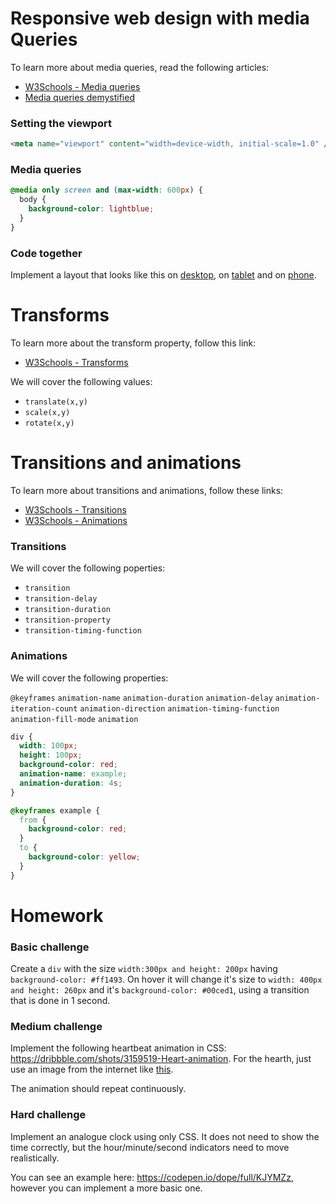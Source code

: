 # Responsive web design with media Queries

To learn more about media queries, read the following articles:

- [W3Schools - Media queries](https://www.w3schools.com/css/css3_mediaqueries_ex.asp)
- [Media queries demystified](https://www.emailonacid.com/blog/article/email-development/emailology_media_queries_demystified_min-width_and_max-width/)

### Setting the viewport

```html
<meta name="viewport" content="width=device-width, initial-scale=1.0" />
```

### Media queries

```css
@media only screen and (max-width: 600px) {
  body {
    background-color: lightblue;
  }
}
```

### Code together

Implement a layout that looks like this on [desktop](https://scene.zeplin.io/project/5d9104d9b6c1b6025612e5b5/screen/5da779872be3e318adc170fa), on [tablet](https://scene.zeplin.io/project/5d9104d9b6c1b6025612e5b5/screen/5da77987f72860f05e2286eb) and on [phone](https://scene.zeplin.io/project/5d9104d9b6c1b6025612e5b5/screen/5da77987430fff071a086c61).

# Transforms

To learn more about the transform property, follow this link:

- [W3Schools - Transforms](https://www.w3schools.com/cssref/css3_pr_transform.asp)

We will cover the following values:

- `translate(x,y)`
- `scale(x,y)`
- `rotate(x,y)`

# Transitions and animations

To learn more about transitions and animations, follow these links:

- [W3Schools - Transitions](https://www.w3schools.com/css/css3_transitions.asp)
- [W3Schools - Animations](https://www.w3schools.com/css/css3_animations.asp)

### Transitions

We will cover the following poperties:

- `transition`
- `transition-delay`
- `transition-duration`
- `transition-property`
- `transition-timing-function`

### Animations

We will cover the following properties:

`@keyframes`
`animation-name`
`animation-duration`
`animation-delay`
`animation-iteration-count`
`animation-direction`
`animation-timing-function`
`animation-fill-mode`
`animation`

```css
div {
  width: 100px;
  height: 100px;
  background-color: red;
  animation-name: example;
  animation-duration: 4s;
}

@keyframes example {
  from {
    background-color: red;
  }
  to {
    background-color: yellow;
  }
}
```

# Homework

### Basic challenge

Create a `div` with the size `width:300px and height: 200px` having `background-color: #ff1493`.
On hover it will change it's size to `width: 400px and height: 260px` and it's `background-color: #00ced1`, using a transition that is done in 1 second.

### Medium challenge

Implement the following heartbeat animation in CSS: https://dribbble.com/shots/3159519-Heart-animation.
For the hearth, just use an image from the internet like [this](https://www.pinclipart.com/picdir/middle/30-306730_file-wikifont-unie033-heart-red-svg-wikimedia-commons.png).

The animation should repeat continuously.

### Hard challenge

Implement an analogue clock using only CSS. It does not need to show the time correctly, but the hour/minute/second indicators need to move realistically.

You can see an example here: https://codepen.io/dope/full/KJYMZz, however you can implement a more basic one.
